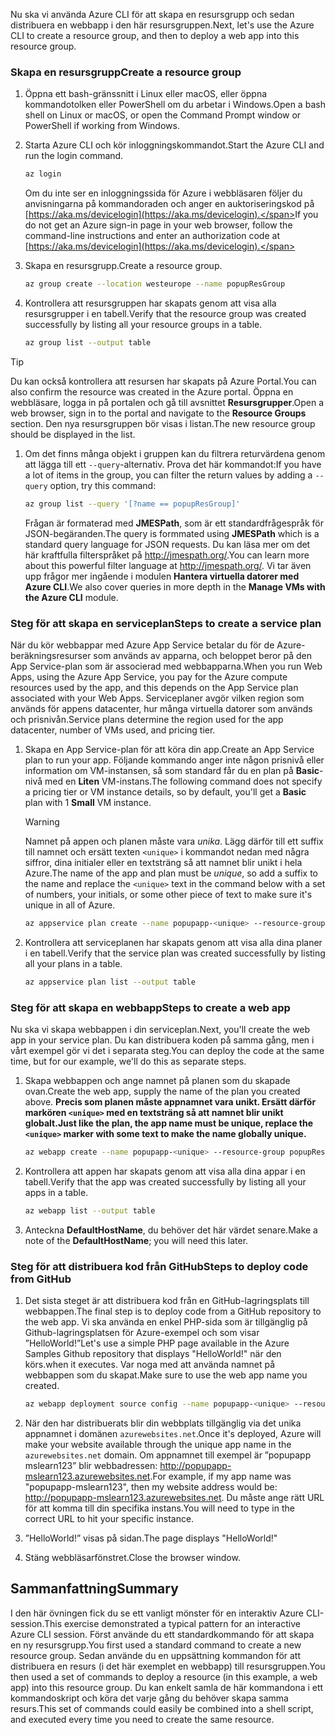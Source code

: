 <span data-ttu-id="1cfdb-101">Nu ska vi använda Azure CLI för att skapa en resursgrupp och sedan distribuera en webbapp i den här resursgruppen.</span><span class="sxs-lookup"><span data-stu-id="1cfdb-101">Next, let's use the Azure CLI to create a resource group, and then to deploy a web app into this resource group.</span></span> 

### <a name="create-a-resource-group"></a><span data-ttu-id="1cfdb-102">Skapa en resursgrupp</span><span class="sxs-lookup"><span data-stu-id="1cfdb-102">Create a resource group</span></span>

1. <span data-ttu-id="1cfdb-103">Öppna ett bash-gränssnitt i Linux eller macOS, eller öppna kommandotolken eller PowerShell om du arbetar i Windows.</span><span class="sxs-lookup"><span data-stu-id="1cfdb-103">Open a bash shell on Linux or macOS, or open the Command Prompt window or PowerShell if working from Windows.</span></span>

1. <span data-ttu-id="1cfdb-104">Starta Azure CLI och kör inloggningskommandot.</span><span class="sxs-lookup"><span data-stu-id="1cfdb-104">Start the Azure CLI and run the login command.</span></span>

    ```bash
    az login
    ```
    <span data-ttu-id="1cfdb-105">Om du inte ser en inloggningssida för Azure i webbläsaren följer du anvisningarna på kommandoraden och anger en auktoriseringskod på [https://aka.ms/devicelogin](https://aka.ms/devicelogin).</span><span class="sxs-lookup"><span data-stu-id="1cfdb-105">If you do not get an Azure sign-in page in your web browser, follow the command-line instructions and enter an authorization code at [https://aka.ms/devicelogin](https://aka.ms/devicelogin).</span></span>

1. <span data-ttu-id="1cfdb-106">Skapa en resursgrupp.</span><span class="sxs-lookup"><span data-stu-id="1cfdb-106">Create a resource group.</span></span>

    ```bash
    az group create --location westeurope --name popupResGroup
    ```

1. <span data-ttu-id="1cfdb-107">Kontrollera att resursgruppen har skapats genom att visa alla resursgrupper i en tabell.</span><span class="sxs-lookup"><span data-stu-id="1cfdb-107">Verify that the resource group was created successfully by listing all your resource groups in a table.</span></span>

    ```bash
    az group list --output table
    ```

> [!TIP]
> <span data-ttu-id="1cfdb-108">Du kan också kontrollera att resursen har skapats på Azure Portal.</span><span class="sxs-lookup"><span data-stu-id="1cfdb-108">You can also confirm the resource was created in the Azure portal.</span></span> <span data-ttu-id="1cfdb-109">Öppna en webbläsare, logga in på portalen och gå till avsnittet **Resursgrupper**.</span><span class="sxs-lookup"><span data-stu-id="1cfdb-109">Open a web browser, sign in to the portal and navigate to the **Resource Groups** section.</span></span> <span data-ttu-id="1cfdb-110">Den nya resursgruppen bör visas i listan.</span><span class="sxs-lookup"><span data-stu-id="1cfdb-110">The new resource group should be displayed in the list.</span></span>

1. <span data-ttu-id="1cfdb-111">Om det finns många objekt i gruppen kan du filtrera returvärdena genom att lägga till ett `--query`-alternativ. Prova det här kommandot:</span><span class="sxs-lookup"><span data-stu-id="1cfdb-111">If you have a lot of items in the group, you can filter the return values by adding a `--query` option, try this command:</span></span>

    ```bash
    az group list --query '[?name == popupResGroup]'
    ```

    <span data-ttu-id="1cfdb-112">Frågan är formaterad med **JMESPath**, som är ett standardfrågespråk för JSON-begäranden.</span><span class="sxs-lookup"><span data-stu-id="1cfdb-112">The query is formmated using **JMESPath** which is a standard query language for JSON requests.</span></span> <span data-ttu-id="1cfdb-113">Du kan läsa mer om det här kraftfulla filterspråket på <http://jmespath.org/>.</span><span class="sxs-lookup"><span data-stu-id="1cfdb-113">You can learn more about this powerful filter language at <http://jmespath.org/>.</span></span> <span data-ttu-id="1cfdb-114">Vi tar även upp frågor mer ingående i modulen **Hantera virtuella datorer med Azure CLI**.</span><span class="sxs-lookup"><span data-stu-id="1cfdb-114">We also cover queries in more depth in the **Manage VMs with the Azure CLI** module.</span></span>

### <a name="steps-to-create-a-service-plan"></a><span data-ttu-id="1cfdb-115">Steg för att skapa en serviceplan</span><span class="sxs-lookup"><span data-stu-id="1cfdb-115">Steps to create a service plan</span></span>

<span data-ttu-id="1cfdb-116">När du kör webbappar med Azure App Service betalar du för de Azure-beräkningsresurser som används av apparna, och beloppet beror på den App Service-plan som är associerad med webbapparna.</span><span class="sxs-lookup"><span data-stu-id="1cfdb-116">When you run Web Apps, using the Azure App Service, you pay for the Azure compute resources used by the app, and this depends on the App Service plan associated with your Web Apps.</span></span> <span data-ttu-id="1cfdb-117">Serviceplaner avgör vilken region som används för appens datacenter, hur många virtuella datorer som används och prisnivån.</span><span class="sxs-lookup"><span data-stu-id="1cfdb-117">Service plans determine the region used for the app datacenter, number of VMs used, and pricing tier.</span></span>

1. <span data-ttu-id="1cfdb-118">Skapa en App Service-plan för att köra din app.</span><span class="sxs-lookup"><span data-stu-id="1cfdb-118">Create an App Service plan to run your app.</span></span> <span data-ttu-id="1cfdb-119">Följande kommando anger inte någon prisnivå eller information om VM-instansen, så som standard får du en plan på **Basic**-nivå med en **Liten** VM-instans.</span><span class="sxs-lookup"><span data-stu-id="1cfdb-119">The following command does not specify a pricing tier or VM instance details, so by default, you'll get a **Basic** plan with 1 **Small** VM instance.</span></span>

    > [!WARNING]
    > <span data-ttu-id="1cfdb-120">Namnet på appen och planen måste vara _unika_. Lägg därför till ett suffix till namnet och ersätt texten `<unique>` i kommandot nedan med några siffror, dina initialer eller en textsträng så att namnet blir unikt i hela Azure.</span><span class="sxs-lookup"><span data-stu-id="1cfdb-120">The name of the app and plan must be _unique_, so add a suffix to the name and replace the `<unique>` text in the command below with a set of numbers, your initials, or some other piece of text to make sure it's unique in all of Azure.</span></span> 

    ```bash
    az appservice plan create --name popupapp-<unique> --resource-group popupResGroup --location westeurope
    ```

1. <span data-ttu-id="1cfdb-121">Kontrollera att serviceplanen har skapats genom att visa alla dina planer i en tabell.</span><span class="sxs-lookup"><span data-stu-id="1cfdb-121">Verify that the service plan was created successfully by listing all your plans in a table.</span></span>

    ```bash
    az appservice plan list --output table
    ```

### <a name="steps-to-create-a-web-app"></a><span data-ttu-id="1cfdb-122">Steg för att skapa en webbapp</span><span class="sxs-lookup"><span data-stu-id="1cfdb-122">Steps to create a web app</span></span>

<span data-ttu-id="1cfdb-123">Nu ska vi skapa webbappen i din serviceplan.</span><span class="sxs-lookup"><span data-stu-id="1cfdb-123">Next, you'll create the web app in your service plan.</span></span> <span data-ttu-id="1cfdb-124">Du kan distribuera koden på samma gång, men i vårt exempel gör vi det i separata steg.</span><span class="sxs-lookup"><span data-stu-id="1cfdb-124">You can deploy the code at the same time, but for our example, we'll do this as separate steps.</span></span>

1. <span data-ttu-id="1cfdb-125">Skapa webbappen och ange namnet på planen som du skapade ovan.</span><span class="sxs-lookup"><span data-stu-id="1cfdb-125">Create the web app, supply the name of the plan you created above.</span></span> <span data-ttu-id="1cfdb-126">**Precis som planen måste appnamnet vara unikt. Ersätt därför markören `<unique>` med en textsträng så att namnet blir unikt globalt.**</span><span class="sxs-lookup"><span data-stu-id="1cfdb-126">**Just like the plan, the app name must be unique, replace the `<unique>` marker with some text to make the name globally unique.**</span></span>
    ```bash
    az webapp create --name popupapp-<unique> --resource-group popupResGroup --plan popupapp-<unique>
    ```

1. <span data-ttu-id="1cfdb-127">Kontrollera att appen har skapats genom att visa alla dina appar i en tabell.</span><span class="sxs-lookup"><span data-stu-id="1cfdb-127">Verify that the app was created successfully by listing all your apps in a table.</span></span>

    ```bash
    az webapp list --output table
    ```

1. <span data-ttu-id="1cfdb-128">Anteckna **DefaultHostName**, du behöver det här värdet senare.</span><span class="sxs-lookup"><span data-stu-id="1cfdb-128">Make a note of the **DefaultHostName**; you will need this later.</span></span>

### <a name="steps-to-deploy-code-from-github"></a><span data-ttu-id="1cfdb-129">Steg för att distribuera kod från GitHub</span><span class="sxs-lookup"><span data-stu-id="1cfdb-129">Steps to deploy code from GitHub</span></span>

1. <span data-ttu-id="1cfdb-130">Det sista steget är att distribuera kod från en GitHub-lagringsplats till webbappen.</span><span class="sxs-lookup"><span data-stu-id="1cfdb-130">The final step is to deploy code from a GitHub repository to the web app.</span></span> <span data-ttu-id="1cfdb-131">Vi ska använda en enkel PHP-sida som är tillgänglig på Github-lagringsplatsen för Azure-exempel och som visar ”HelloWorld!”</span><span class="sxs-lookup"><span data-stu-id="1cfdb-131">Let's use a simple PHP page available in the Azure Samples Github repository that displays "HelloWorld!"</span></span> <span data-ttu-id="1cfdb-132">när den körs.</span><span class="sxs-lookup"><span data-stu-id="1cfdb-132">when it executes.</span></span> <span data-ttu-id="1cfdb-133">Var noga med att använda namnet på webbappen som du skapat.</span><span class="sxs-lookup"><span data-stu-id="1cfdb-133">Make sure to use the web app name you created.</span></span>

    ```bash
    az webapp deployment source config --name popupapp-<unique> --resource-group popupResGroup --repo-url "https://github.com/Azure-Samples/php-docs-hello-world" --branch master --manual-integration
    ```

1. <span data-ttu-id="1cfdb-134">När den har distribuerats blir din webbplats tillgänglig via det unika appnamnet i domänen `azurewebsites.net`.</span><span class="sxs-lookup"><span data-stu-id="1cfdb-134">Once it's deployed, Azure will make your website available through the unique app name in the `azurewebsites.net` domain.</span></span> <span data-ttu-id="1cfdb-135">Om appnamnet till exempel är ”popupapp mslearn123” blir webbadressen: <http://popupapp-mslearn123.azurewebsites.net>.</span><span class="sxs-lookup"><span data-stu-id="1cfdb-135">For example, if my app name was "popupapp-mslearn123", then my website address would be: <http://popupapp-mslearn123.azurewebsites.net>.</span></span> <span data-ttu-id="1cfdb-136">Du måste ange rätt URL för att komma till din specifika instans.</span><span class="sxs-lookup"><span data-stu-id="1cfdb-136">You will need to type in the correct URL to hit your specific instance.</span></span>

1. <span data-ttu-id="1cfdb-137">”HelloWorld!” visas på sidan.</span><span class="sxs-lookup"><span data-stu-id="1cfdb-137">The page displays "HelloWorld!"</span></span>

1. <span data-ttu-id="1cfdb-138">Stäng webbläsarfönstret.</span><span class="sxs-lookup"><span data-stu-id="1cfdb-138">Close the browser window.</span></span>

## <a name="summary"></a><span data-ttu-id="1cfdb-139">Sammanfattning</span><span class="sxs-lookup"><span data-stu-id="1cfdb-139">Summary</span></span>

<span data-ttu-id="1cfdb-140">I den här övningen fick du se ett vanligt mönster för en interaktiv Azure CLI-session.</span><span class="sxs-lookup"><span data-stu-id="1cfdb-140">This exercise demonstrated a typical pattern for an interactive Azure CLI session.</span></span> <span data-ttu-id="1cfdb-141">Först använde du ett standardkommando för att skapa en ny resursgrupp.</span><span class="sxs-lookup"><span data-stu-id="1cfdb-141">You first used a standard command to create a new resource group.</span></span> <span data-ttu-id="1cfdb-142">Sedan använde du en uppsättning kommandon för att distribuera en resurs (i det här exemplet en webbapp) till resursgruppen.</span><span class="sxs-lookup"><span data-stu-id="1cfdb-142">You then used a set of commands to deploy a resource (in this example, a web app) into this resource group.</span></span> <span data-ttu-id="1cfdb-143">Du kan enkelt samla de här kommandona i ett kommandoskript och köra det varje gång du behöver skapa samma resurs.</span><span class="sxs-lookup"><span data-stu-id="1cfdb-143">This set of commands could easily be combined into a shell script, and executed every time you need to create the same resource.</span></span>
